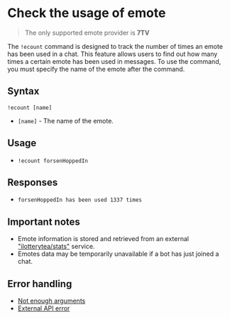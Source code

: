 # Check the usage of emote

> The only supported emote provider is **7TV**


The `!ecount` command is designed to track the number of times an emote has been used in a chat.
This feature allows users to find out how many times a certain emote has been used in messages.
To use the command, you must specify the name of the emote after the command.

## Syntax

`!ecount [name]`

+ `[name]` - The name of the emote.

## Usage

+ `!ecount forsenHoppedIn`

## Responses

+ `forsenHoppedIn has been used 1337 times`

## Important notes

+ Emote information is stored and retrieved from an external 
["ilotterytea/stats"](https://stats.ilotterytea.kz) service.
+ Emotes data may be temporarily unavailable if a bot has just joined a chat.

## Error handling

+ [Not enough arguments](/wiki/errors#0)
+ [External API error](/wiki/errors#20)
